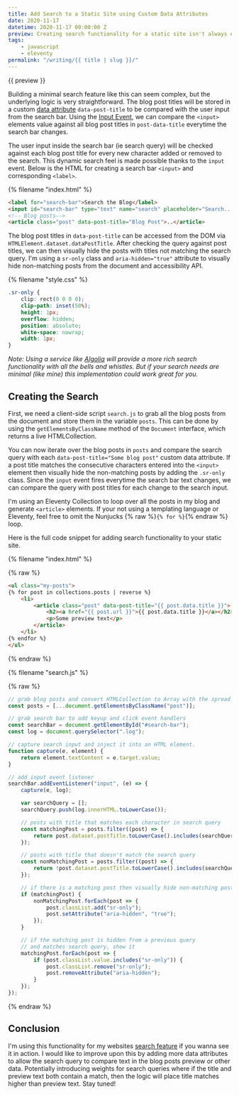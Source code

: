 ```yaml
---
title: Add Search to a Static Site using Custom Data Attributes
date: 2020-11-17
datetime: 2020-11-17 00:00:00 Z
preview: Creating search functionality for a static site isn't always easy. Luckily, using custom data attributes and a bit of JavaScript. You can filter blog posts by comparing the search input to post titles and visually hide posts that don't match the search query.
tags: 
    - javascript
    - eleventy
permalink: "/writing/{{ title | slug }}/"
---
```


{{ preview }}

Building a minimal search feature like this can seem complex, but the underlying logic is very straightforward. The blog post titles will be stored in a custom [data attribute](https://developer.mozilla.org/en-US/docs/Learn/HTML/Howto/Use_data_attributes) `data-post-title` to be compared with the user input from the search bar. Using the [Input Event](https://developer.mozilla.org/en-US/docs/Web/API/InputEvent), we can compare the `<input>` elements value against all blog post titles in `post-data-title` everytime the search bar changes. 

The user input inside the search bar (ie search query) will be checked against each blog post title for every new character added or removed to the search. This dynamic search feel is made possible thanks to the `input` event. Below is the HTML for creating a search bar `<input>` and corresponding `<label>`.

{% filename "index.html" %}

```html
<label for="search-bar">Search the Blog</label>
<input id="search-bar" type="text" name="search" placeholder="Search...">
<!-- Blog posts-->
<article class="post" data-post-title="Blog Post">..</article>
```

The blog post titles in `data-post-title` can be accessed from the DOM via `HTMLElement.dataset.dataPostTitle`. After checking the query against post titles, we can then visually hide the posts with titles not matching the search query. I'm using a `sr-only` class and `aria-hidden="true"` attribute to visually hide non-matching posts from the document and accessibility API.

{% filename "style.css" %}

```css
.sr-only {
    clip: rect(0 0 0 0);
    clip-path: inset(50%);
    height: 1px;
    overflow: hidden;
    position: absolute;
    white-space: nowrap;
    width: 1px;
}
```

_Note: Using a service like [Algolia](https://www.algolia.com/) will provide a more rich search functionality with all the bells and whistles. But if your search needs are minimal (like mine) this implementation could work great for you._

<h2 class="post-heading">Creating the Search</h2>

First, we need a client-side script `search.js` to grab all the blog posts from the document and store them in the variable `posts`. This can be done by using the `getElementsByClassName` method of the `Document` interface, which returns a live HTMLCollection.

You can now iterate over the blog posts in `posts` and compare the search query with each `data-post-title="Some blog post"` custom data attribute. If a post title matches the consecutive characters entered into the `<input>` element then visually hide the non-matching posts by adding the `.sr-only` class. Since the `input` event fires everytime the search bar text changes, we can compare the query with post titles for each change to the search input. 

I'm using an Eleventy Collection to loop over all the posts in my blog and generate `<article>` elements. If your not using a templating language or Eleventy, feel free to omit the Nunjucks {% raw %}`{% for %}`{% endraw %} loop. 

Here is the full code snippet for adding search functionality to your static site.

{% filename "index.html" %}

{% raw %}

```html
<ul class="my-posts">
{% for post in collections.posts | reverse %}
    <li>
        <article class="post" data-post-title="{{ post.data.title }}">
            <h2><a href="{{ post.url }}">{{ post.data.title }}</a></h2>
            <p>Some preview text</p>
        </article>
    </li>
{% endfor %}
</ul>
```
{% endraw %}

{% filename "search.js" %}

{% raw %}

```js
// grab blog posts and convert HTMLCollection to Array with the spread operator
const posts = [...document.getElementsByClassName("post")];

// grab search bar to add keyup and click event handlers
const searchBar = document.getElementById("#search-bar");
const log = document.querySelector(".log");

// capture search input and inject it into an HTML element.
function capture(e, element) {
    return element.textContent = e.target.value;
}

// add input event listener
searchBar.addEventListener("input", (e) => {
    capture(e, log);

    var searchQuery = [];
    searchQuery.push(log.innerHTML.toLowerCase());

    // posts with title that matches each character in search query
    const matchingPost = posts.filter((post) => {
        return post.dataset.postTitle.toLowerCase().includes(searchQuery);
    });

    // posts with title that doesn't match the search query
    const nonMatchingPost = posts.filter((post) => {
        return !post.dataset.postTitle.toLowerCase().includes(searchQuery);
    });

    // if there is a matching post then visually hide non-matching posts
    if (matchingPost) {
        nonMatchingPost.forEach(post => {
            post.classList.add("sr-only");
            post.setAttribute("aria-hidden", "true");
        });
    }

    // if the matching post is hidden from a previous query 
    // and matches search query, show it
    matchingPost.forEach(post => {
        if (post.classList.value.includes("sr-only")) {
            post.classList.remove("sr-only");
            post.removeAttribute("aria-hidden");
        }
    });
});
```
{% endraw %}

<h2 class="post-heading">Conclusion</h2>

I'm using this functionality for my websites [search feature](/search/) if you wanna see it in action. I would like to improve upon this by adding more data attributes to allow the search query to compare text in the blog posts preview or other data. Potentially introducing weights for search queries where if the title and preview text both contain a match, then the logic will place title matches higher than preview text. Stay tuned!